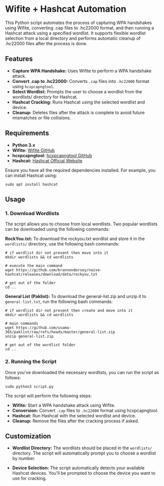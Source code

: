 
# Wifite + Hashcat Automation

This Python script automates the process of capturing WPA handshakes using Wifite, converting .cap files to .hc22000 format, and then running a Hashcat attack using a specified wordlist. It supports flexible wordlist selection from a local directory and performs automatic cleanup of .hc22000 files after the process is done.




## Features

- **Capture WPA Handshake:** Uses Wifite to perform a WPA handshake attack.
- **Convert .cap to .hc22000:** Converts `.cap` files into `.hc22000` format using `hcxpcapngtool`.
- **Select Wordlist:** Prompts the user to choose a wordlist from the wordlists/ directory for Hashcat.
- **Hashcat Cracking:** Runs Hashcat using the selected wordlist and device.
- **Cleanup:** Deletes files after the attack is complete to avoid future mismatches or file collisions.


## Requirements

- **Python 3.x**
- **Wifite:** [Wifite GitHub](https://github.com/derv82/wifite)
- **hcxpcapngtool:** [hcxpcapngtool GitHub](https://github.com/ZerBea/hcxtools)
- **Hashcat:** [Hashcat Official Website](https://www.google.com/url?sa=t&source=web&rct=j&opi=89978449&url=https://hashcat.net/hashcat/&ved=2ahUKEwiVuJrcoauNAxW4h_0HHUdWI-gQFnoECBEQAQ&usg=AOvVaw3K-lSmnFyDtqcjypGTmOVd)

Ensure you have all the required dependencies installed. For example, you can install Hashcat using:

```
sudo apt install hashcat
```


## Usage

### 1. Download Wordlists
The script allows you to choose from local wordlists. Two popular wordlists can be downloaded using the following commands:

**RockYou.txt:**
To download the rockyou.txt wordlist and store it in the `wordlists/` directory, use the following bash commands:
```
# if wordlist dir not present then move into it
mkdir wordlists && cd wordlists

# execute the main command
wget https://github.com/brannondorsey/naive-hashcat/releases/download/data/rockyou.txt

# get out of the folder
cd ..
```

**General List (Paklist):**
To download the general-list.zip and unzip it to `general-list.txt`, run the following bash commands:

```
# if wordlist dir not present then create and move into it
mkdir wordlists && cd wordlists

# main commands
wget https://github.com/usama-365/paklist/raw/refs/heads/master/general-list.zip
unzip general-list.zip

# get out of the wordlist folder
cd ..
```

### 2. Running the Script
Once you've downloaded the necessary wordlists, you can run the script as follows:
```
sudo python3 script.py
```

The script will perform the following steps:

- **Wifite:** Start a WPA handshake attack using Wifite.
- **Conversion:** Convert `.cap` files to `.hc22000` format using hcxpcapngtool.
- **Hashcat:** Run Hashcat with the selected wordlist and device.
- **Cleanup:** Remove the files after the cracking process if asked.

## Customization
- **Wordlist Directory:** The wordlists should be placed in the `wordlists/` directory. The script will automatically prompt you to choose a wordlist by number.

- **Device Selection:** The script automatically detects your available Hashcat devices. You'll be prompted to choose the device you want to use for cracking.

